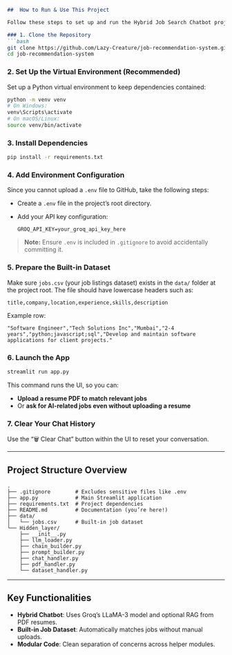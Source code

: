 ````markdown
##  How to Run & Use This Project

Follow these steps to set up and run the Hybrid Job Search Chatbot project:

### 1. Clone the Repository
```bash
git clone https://github.com/Lazy-Creature/job-recommendation-system.git
cd job-recommendation-system
````

### 2. Set Up the Virtual Environment (Recommended)

Set up a Python virtual environment to keep dependencies contained:

```bash
python -m venv venv
# On Windows:
venv\Scripts\activate
# On macOS/Linux:
source venv/bin/activate
```

### 3. Install Dependencies

```bash
pip install -r requirements.txt
```

### 4. Add Environment Configuration

Since you cannot upload a `.env` file to GitHub, take the following steps:

* Create a `.env` file in the project’s root directory.
* Add your API key configuration:

  ```
  GROQ_API_KEY=your_groq_api_key_here
  ```

> **Note:** Ensure `.env` is included in `.gitignore` to avoid accidentally committing it.

### 5. Prepare the Built-in Dataset

Make sure `jobs.csv` (your job listings dataset) exists in the `data/` folder at the project root. The file should have lowercase headers such as:

```
title,company,location,experience,skills,description
```

Example row:

```
"Software Engineer","Tech Solutions Inc","Mumbai","2-4 years","python;javascript;sql","Develop and maintain software applications for client projects."
```

### 6. Launch the App

```bash
streamlit run app.py
```

This command runs the UI, so you can:

* **Upload a resume PDF to match relevant jobs**
* Or **ask for AI-related jobs even without uploading a resume**

### 7. Clear Your Chat History

Use the “🗑️ Clear Chat” button within the UI to reset your conversation.

---

## Project Structure Overview

```
.
├── .gitignore        # Excludes sensitive files like .env
├── app.py            # Main Streamlit application
├── requirements.txt  # Project dependencies
├── README.md         # Documentation (you’re here!)
├── data/
│   └── jobs.csv      # Built-in job dataset
└── Hidden_layer/
    ├── __init__.py
    ├── llm_loader.py
    ├── chain_builder.py
    ├── prompt_builder.py
    ├── chat_handler.py
    ├── pdf_handler.py
    └── dataset_handler.py
```

---

## Key Functionalities

* **Hybrid Chatbot**: Uses Groq’s LLaMA-3 model and optional RAG from PDF resumes.
* **Built-in Job Dataset**: Automatically matches jobs without manual uploads.
* **Modular Code**: Clean separation of concerns across helper modules.




